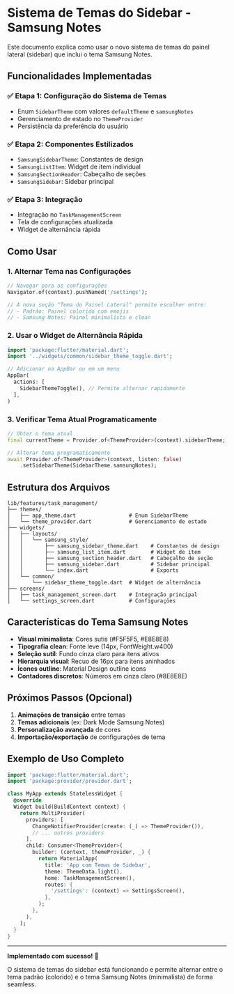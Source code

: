 # Sistema de Temas do Sidebar - Samsung Notes

Este documento explica como usar o novo sistema de temas do painel lateral (sidebar) que inclui o tema Samsung Notes.

## Funcionalidades Implementadas

### ✅ Etapa 1: Configuração do Sistema de Temas
- Enum `SidebarTheme` com valores `defaultTheme` e `samsungNotes`
- Gerenciamento de estado no `ThemeProvider`
- Persistência da preferência do usuário

### ✅ Etapa 2: Componentes Estilizados
- `SamsungSidebarTheme`: Constantes de design
- `SamsungListItem`: Widget de item individual
- `SamsungSectionHeader`: Cabeçalho de seções
- `SamsungSidebar`: Sidebar principal

### ✅ Etapa 3: Integração
- Integração no `TaskManagementScreen`
- Tela de configurações atualizada
- Widget de alternância rápida

## Como Usar

### 1. Alternar Tema nas Configurações

```dart
// Navegar para as configurações
Navigator.of(context).pushNamed('/settings');

// A nova seção "Tema do Painel Lateral" permite escolher entre:
// - Padrão: Painel colorido com emojis
// - Samsung Notes: Painel minimalista e clean
```

### 2. Usar o Widget de Alternância Rápida

```dart
import 'package:flutter/material.dart';
import '../widgets/common/sidebar_theme_toggle.dart';

// Adicionar na AppBar ou em um menu
AppBar(
  actions: [
    SidebarThemeToggle(), // Permite alternar rapidamente
  ],
)
```

### 3. Verificar Tema Atual Programaticamente

```dart
// Obter o tema atual
final currentTheme = Provider.of<ThemeProvider>(context).sidebarTheme;

// Alterar tema programaticamente
await Provider.of<ThemeProvider>(context, listen: false)
    .setSidebarTheme(SidebarTheme.samsungNotes);
```

## Estrutura dos Arquivos

```
lib/features/task_management/
├── themes/
│   ├── app_theme.dart                 # Enum SidebarTheme
│   └── theme_provider.dart            # Gerenciamento de estado
├── widgets/
│   ├── layouts/
│   │   └── samsung_style/
│   │       ├── samsung_sidebar_theme.dart    # Constantes de design
│   │       ├── samsung_list_item.dart        # Widget de item
│   │       ├── samsung_section_header.dart   # Cabeçalho de seção
│   │       ├── samsung_sidebar.dart          # Sidebar principal
│   │       └── index.dart                    # Exports
│   └── common/
│       └── sidebar_theme_toggle.dart  # Widget de alternância
├── screens/
│   ├── task_management_screen.dart    # Integração principal
│   └── settings_screen.dart           # Configurações
```

## Características do Tema Samsung Notes

- **Visual minimalista**: Cores sutis (#F5F5F5, #E8E8E8)
- **Tipografia clean**: Fonte leve (14px, FontWeight.w400)
- **Seleção sutil**: Fundo cinza claro para itens ativos
- **Hierarquia visual**: Recuo de 16px para itens aninhados
- **Ícones outline**: Material Design outline icons
- **Contadores discretos**: Números em cinza claro (#8E8E8E)

## Próximos Passos (Opcional)

1. **Animações de transição** entre temas
2. **Temas adicionais** (ex: Dark Mode Samsung Notes)
3. **Personalização avançada** de cores
4. **Importação/exportação** de configurações de tema

## Exemplo de Uso Completo

```dart
import 'package:flutter/material.dart';
import 'package:provider/provider.dart';

class MyApp extends StatelessWidget {
  @override
  Widget build(BuildContext context) {
    return MultiProvider(
      providers: [
        ChangeNotifierProvider(create: (_) => ThemeProvider()),
        // ... outros providers
      ],
      child: Consumer<ThemeProvider>(
        builder: (context, themeProvider, _) {
          return MaterialApp(
            title: 'App com Temas de Sidebar',
            theme: ThemeData.light(),
            home: TaskManagementScreen(),
            routes: {
              '/settings': (context) => SettingsScreen(),
            },
          );
        },
      ),
    );
  }
}
```

---

**Implementado com sucesso!** 🎉

O sistema de temas do sidebar está funcionando e permite alternar entre o tema padrão (colorido) e o tema Samsung Notes (minimalista) de forma seamless.
